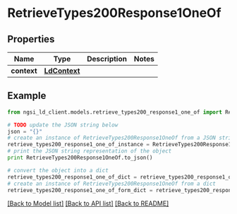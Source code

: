 # RetrieveTypes200Response1OneOf


## Properties
Name | Type | Description | Notes
------------ | ------------- | ------------- | -------------
**context** | [**LdContext**](LdContext.md) |  | 

## Example

```python
from ngsi_ld_client.models.retrieve_types200_response1_one_of import RetrieveTypes200Response1OneOf

# TODO update the JSON string below
json = "{}"
# create an instance of RetrieveTypes200Response1OneOf from a JSON string
retrieve_types200_response1_one_of_instance = RetrieveTypes200Response1OneOf.from_json(json)
# print the JSON string representation of the object
print RetrieveTypes200Response1OneOf.to_json()

# convert the object into a dict
retrieve_types200_response1_one_of_dict = retrieve_types200_response1_one_of_instance.to_dict()
# create an instance of RetrieveTypes200Response1OneOf from a dict
retrieve_types200_response1_one_of_form_dict = retrieve_types200_response1_one_of.from_dict(retrieve_types200_response1_one_of_dict)
```
[[Back to Model list]](../README.md#documentation-for-models) [[Back to API list]](../README.md#documentation-for-api-endpoints) [[Back to README]](../README.md)


